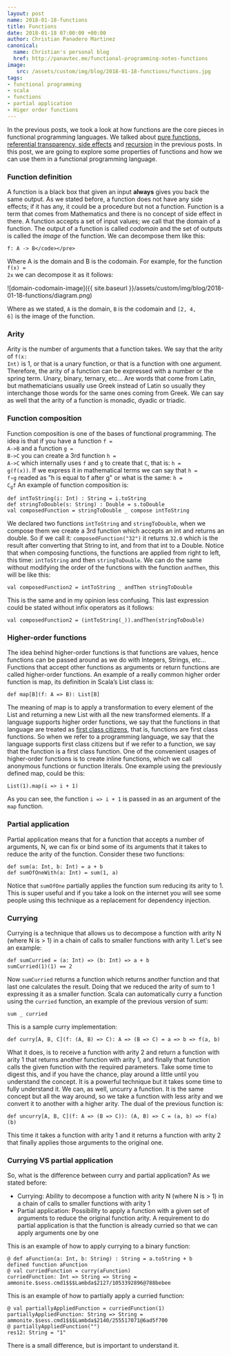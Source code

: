 ```yaml
---
layout: post
name: 2018-01-18-functions
title: Functions
date: 2018-01-18 07:00:00 +00:00
author: Christian Panadero Martinez
canonical:
  name: Christian's personal blog
  href: http://panavtec.me/functional-programming-notes-functions
image:
   src: /assets/custom/img/blog/2018-01-18-functions/functions.jpg
tags:
- functional programming
- scala
- functions 
- partial application
- Higer order functions
---
```


In the previous posts, we took a look at how functions are the core pieces in functional programming languages. We talked about <a href="https://codurance.com/2017/11/02/side-effects/">pure functions, referential transparency, side effects</a> and <a href="https://codurance.com/2017/12/07/recursion/">recursion</a> in the previous posts. In this post, we are going to explore some properties of functions and how we can use them in a functional programming language.

### Function definition

A function is a black box that given an input <b>always</b> gives you back the same output. As we stated before, a function does not have any side effects; if it has any, it could be a procedure but not a function. Function is a term that comes from Mathematics and there is no concept of side effect in there. A function accepts a set of input values; we call that the domain of a function. The output of a function is called <i>codomain</i> and the set of outputs is called the <i>image</i> of the function. We can decompose them like this:

```
f: A -> B</code></pre>
```

Where A is the domain and B is the codomain. For example, for the function <span style="padding:0" class="prettyprint"><code>f(x) = 2x</code></span> we can decompose it as it follows:

![domain-codomain-image]({{ site.baseurl }}/assets/custom/img/blog/2018-01-18-functions/diagram.png)

Where as we stated, <span style="padding:0" class="prettyprint"><code>A</code></span> is the domain, <span style="padding:0" class="prettyprint"><code>B</code></span> is the codomain and <span style="padding:0" class="prettyprint"><code>[2, 4, 6]</code></span> is the image of the function.

### Arity
Arity is the number of arguments that a function takes. We say that the arity of <span style="padding:0" class="prettyprint"><code>f(x: Int)</code></span> is 1, or that is a unary function, or that is a function with one argument. Therefore, the arity of a function can be expressed with a number or the spring term. Unary, binary, ternary, etc... Are words that come from Latin, but mathematicians usually use Greek instead of Latin so usually they interchange those words for the same ones coming from Greek. We can say as well that the arity of a function is monadic, dyadic or triadic.

### Function composition
Function composition is one of the bases of functional programming. The idea is that if you have a function <span style="padding:0" class="prettyprint"><code>f = A->B</code></span> and a function <span style="padding:0" class="prettyprint"><code>g = B->C</code></span> you can create a 3rd function <span style="padding:0" class="prettyprint"><code>h = A->C</code></span> which internally uses <span style="padding:0" class="prettyprint"><code>f</code></span> and <span style="padding:0" class="prettyprint"><code>g</code></span> to create that <span style="padding:0" class="prettyprint"><code>C</code></span>, that is: <span style="padding:0" class="prettyprint"><code>h = g(f(x))</code></span>. If we express it in mathematical terms we can say that <span style="padding:0" class="prettyprint"><code>h = f∘g</code></span> readed as "h is equal to f after g" or what is the same: <span style="padding:0" class="prettyprint"><code>h = C<sub>g</sub>f</code></span>
An example of function composition is: 
<pre class="prettyprint"><code>def intToString(i: Int) : String = i.toString
def stringToDouble(s: String) : Double = s.toDouble
val composedFunction = stringToDouble _ compose intToString</code></pre>
We declared two functions <span style="padding:0" class="prettyprint"><code>intToString</code></span> and <span style="padding:0" class="prettyprint"><code>stringToDouble</code></span>, when we compose them we create a 3rd function which accepts an int and returns an double. So if we call it: <span style="padding:0" class="prettyprint"><code>composedFunction("32")</code></span> it returns <span style="padding:0" class="prettyprint"><code>32.0</code></span> which is the result after converting that String to int, and from that int to a Double. Notice that when composing functions, the functions are applied from right to left, this time: <span style="padding:0" class="prettyprint"><code>intToString</code></span> and then <span style="padding:0" class="prettyprint"><code>stringToDouble</code></span>. We can do the same without modifying the order of the functions with the function <span style="padding:0" class="prettyprint"><code>andThen</code></span>, this will be like this:
<pre class="prettyprint"><code>val composedFunction2 = intToString _ andThen stringToDouble</code></pre>
  
This is the same and in my opinion less confusing.
This last expression could be stated without infix operators as it follows:
<pre class="prettyprint"><code>val composedFunction2 = (intToString(_)).andThen(stringToDouble)</code></pre>
<h3>Higher-order functions</h3>
The idea behind higher-order functions is that functions are values, hence functions can be passed around as we do with Integers, Strings, etc... Functions that accept other functions as arguments or return functions are called higher-order functions.
An example of a really common higher order function is map, its definition in Scala’s List class is:
<pre class="prettyprint"><code>def map[B](f: A => B): List[B]</code></pre>
The meaning of map is to apply a transformation to every element of the List and returning a new List with all the new transformed elements.
If a language supports higher order functions, we say that the functions in that language are treated as <a href="https://en.wikipedia.org/wiki/First-class_citizen">first class citizens</a>, that is, functions are first class functions. So when we refer to a programming language, we say that the language supports first class citizens but if we refer to a function, we say that the function is a first class function.
One of the convenient usages of higher-order functions is to create inline functions, which we call anonymous functions or function literals. One example using the previously defined map, could be this:
<pre class="prettyprint"><code>List(1).map(i => i + 1)</code></pre>
As you can see, the function <span style="padding:0;" class="prettyprint"><code>i => i + 1</code></span> is passed in as an argument of the <span style="padding:0;" class="prettyprint"><code>map</code></span> function.
<h3>Partial application</h3>
Partial application means that for a function that accepts a number of arguments, N, we can fix or bind some of its arguments that it takes to reduce the arity of the function. Consider these two functions:
<pre class="prettyprint"><code>def sum(a: Int, b: Int) = a + b
def sumOfOneWith(a: Int) = sum(1, a)</code></pre>
Notice that <span style="padding:0;" class="prettyprint"><code>sumOfOne</code></span> partially applies the function sum reducing its arity to 1. This is super useful and if you take a look on the internet you will see some people using this technique as a replacement for dependency injection.
<h3>Currying</h3>
Currying is a technique that allows us to decompose a function with arity N (where N is > 1) in a chain of calls to smaller functions with arity 1. Let's see an example:
<pre class="prettyprint"><code>def sumCurried = (a: Int) => (b: Int) => a + b
sumCurried(1)(1) == 2</code></pre>
Now <span style="padding:0;" class="prettyprint"><code>sumCurried</code></span> returns a function which returns another function and that last one calculates the result. Doing that we reduced the arity of sum to 1 expressing it as a smaller function. Scala can automatically curry a function using the <span style="padding:0;" class="prettyprint"><code>curried</code></span> function, an example of the previous version of sum:
<pre class="prettyprint"><code>sum _ curried</code></pre>
This is a sample curry implementation:
<pre class="prettyprint"><code>def curry[A, B, C](f: (A, B) => C): A => (B => C) = a => b => f(a, b)</code></pre>
What it does, is to receive a function with arity 2 and return a function with arity 1 that returns another function with arity 1, and finally that function calls the given function with the required parameters. Take some time to digest this, and if you have the chance, play around a little until you understand the concept. It is a powerful technique but it takes some time to fully understand it.
We can, as well, uncurry a function. It is the same concept but all the way around, so we take a function with less arity and we convert it to another with a higher arity. The dual of the previous function is:
<pre class="prettyprint"><code>def uncurry[A, B, C](f: A => (B => C)): (A, B) => C = (a, b) => f(a)(b)</code></pre>
This time it takes a function with arity 1 and it returns a function with arity 2 that finally applies those arguments to the original one.
<h3>Currying VS partial application</h3>
So, what is the difference between curry and partial application? As we stated before:
<ul>
<li>Currying: Ability to decompose a function with arity N (where N is > 1) in a chain of calls to smaller functions with arity 1</li>
<li>Partial application: Possibility to apply a function with a given set of arguments to reduce the original function arity. A requirement to do partial application is that the function is already curried so that we can apply arguments one by one</li>
</ul>
This is an example of how to apply currying to a binary function:
<pre class="prettyprint"><code>@ def aFunction(a: Int, b: String) : String = a.toString + b 
defined function aFunction
@ val curriedFunction = curry(aFunction) 
curriedFunction: Int => String => String = ammonite.$sess.cmd1$$$Lambda$2127/1053392896@788bebee
</code></pre>
This is an example of how to partially apply a curried function:
<pre class="prettyprint"><code>@ val partiallyAppliedFunction = curriedFunction(1) 
partiallyAppliedFunction: String => String = ammonite.$sess.cmd1$$$Lambda$2140/255517071@6ad5f700
@ partiallyAppliedFunction("") 
res12: String = "1"
</code></pre>
There is a small difference, but is important to understand it. 
